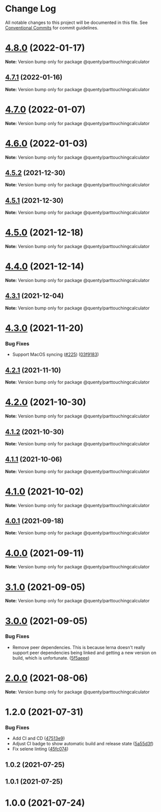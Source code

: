 # Change Log

All notable changes to this project will be documented in this file.
See [Conventional Commits](https://conventionalcommits.org) for commit guidelines.

# [4.8.0](https://github.com/Quenty/NevermoreEngine/compare/@quenty/parttouchingcalculator@4.7.1...@quenty/parttouchingcalculator@4.8.0) (2022-01-17)

**Note:** Version bump only for package @quenty/parttouchingcalculator





## [4.7.1](https://github.com/Quenty/NevermoreEngine/compare/@quenty/parttouchingcalculator@4.7.0...@quenty/parttouchingcalculator@4.7.1) (2022-01-16)

**Note:** Version bump only for package @quenty/parttouchingcalculator





# [4.7.0](https://github.com/Quenty/NevermoreEngine/compare/@quenty/parttouchingcalculator@4.6.0...@quenty/parttouchingcalculator@4.7.0) (2022-01-07)

**Note:** Version bump only for package @quenty/parttouchingcalculator





# [4.6.0](https://github.com/Quenty/NevermoreEngine/compare/@quenty/parttouchingcalculator@4.5.2...@quenty/parttouchingcalculator@4.6.0) (2022-01-03)

**Note:** Version bump only for package @quenty/parttouchingcalculator





## [4.5.2](https://github.com/Quenty/NevermoreEngine/compare/@quenty/parttouchingcalculator@4.5.1...@quenty/parttouchingcalculator@4.5.2) (2021-12-30)

**Note:** Version bump only for package @quenty/parttouchingcalculator





## [4.5.1](https://github.com/Quenty/NevermoreEngine/compare/@quenty/parttouchingcalculator@4.5.0...@quenty/parttouchingcalculator@4.5.1) (2021-12-30)

**Note:** Version bump only for package @quenty/parttouchingcalculator





# [4.5.0](https://github.com/Quenty/NevermoreEngine/compare/@quenty/parttouchingcalculator@4.4.0...@quenty/parttouchingcalculator@4.5.0) (2021-12-18)

**Note:** Version bump only for package @quenty/parttouchingcalculator





# [4.4.0](https://github.com/Quenty/NevermoreEngine/compare/@quenty/parttouchingcalculator@4.3.1...@quenty/parttouchingcalculator@4.4.0) (2021-12-14)

**Note:** Version bump only for package @quenty/parttouchingcalculator





## [4.3.1](https://github.com/Quenty/NevermoreEngine/compare/@quenty/parttouchingcalculator@4.3.0...@quenty/parttouchingcalculator@4.3.1) (2021-12-04)

**Note:** Version bump only for package @quenty/parttouchingcalculator





# [4.3.0](https://github.com/Quenty/NevermoreEngine/compare/@quenty/parttouchingcalculator@4.2.1...@quenty/parttouchingcalculator@4.3.0) (2021-11-20)


### Bug Fixes

* Support MacOS syncing ([#225](https://github.com/Quenty/NevermoreEngine/issues/225)) ([03f9183](https://github.com/Quenty/NevermoreEngine/commit/03f918392c6a5bdd33f8a17c38de371d1e06c67a))





## [4.2.1](https://github.com/Quenty/NevermoreEngine/compare/@quenty/parttouchingcalculator@4.2.0...@quenty/parttouchingcalculator@4.2.1) (2021-11-10)

**Note:** Version bump only for package @quenty/parttouchingcalculator





# [4.2.0](https://github.com/Quenty/NevermoreEngine/compare/@quenty/parttouchingcalculator@4.1.2...@quenty/parttouchingcalculator@4.2.0) (2021-10-30)

**Note:** Version bump only for package @quenty/parttouchingcalculator





## [4.1.2](https://github.com/Quenty/NevermoreEngine/compare/@quenty/parttouchingcalculator@4.1.1...@quenty/parttouchingcalculator@4.1.2) (2021-10-30)

**Note:** Version bump only for package @quenty/parttouchingcalculator





## [4.1.1](https://github.com/Quenty/NevermoreEngine/compare/@quenty/parttouchingcalculator@4.1.0...@quenty/parttouchingcalculator@4.1.1) (2021-10-06)

**Note:** Version bump only for package @quenty/parttouchingcalculator





# [4.1.0](https://github.com/Quenty/NevermoreEngine/compare/@quenty/parttouchingcalculator@4.0.1...@quenty/parttouchingcalculator@4.1.0) (2021-10-02)

**Note:** Version bump only for package @quenty/parttouchingcalculator





## [4.0.1](https://github.com/Quenty/NevermoreEngine/compare/@quenty/parttouchingcalculator@4.0.0...@quenty/parttouchingcalculator@4.0.1) (2021-09-18)

**Note:** Version bump only for package @quenty/parttouchingcalculator





# [4.0.0](https://github.com/Quenty/NevermoreEngine/compare/@quenty/parttouchingcalculator@3.1.0...@quenty/parttouchingcalculator@4.0.0) (2021-09-11)

**Note:** Version bump only for package @quenty/parttouchingcalculator





# [3.1.0](https://github.com/Quenty/NevermoreEngine/compare/@quenty/parttouchingcalculator@3.0.0...@quenty/parttouchingcalculator@3.1.0) (2021-09-05)

**Note:** Version bump only for package @quenty/parttouchingcalculator





# [3.0.0](https://github.com/Quenty/NevermoreEngine/compare/@quenty/parttouchingcalculator@2.0.0...@quenty/parttouchingcalculator@3.0.0) (2021-09-05)


### Bug Fixes

* Remove peer dependencies. This is because lerna doesn't really support peer dependencies being linked and getting a new version on build, which is unfortunate. ([5f5aeee](https://github.com/Quenty/NevermoreEngine/commit/5f5aeeea8de9975435309e53679f0ef7064f9dd0))





# [2.0.0](https://github.com/Quenty/NevermoreEngine/compare/@quenty/parttouchingcalculator@1.2.0...@quenty/parttouchingcalculator@2.0.0) (2021-08-06)

**Note:** Version bump only for package @quenty/parttouchingcalculator





# 1.2.0 (2021-07-31)


### Bug Fixes

* Add CI and CD ([47513e9](https://github.com/Quenty/NevermoreEngine/commit/47513e9b568162707534af132396dd8756947dd3))
* Adjust CI badge to show automatic build and release state ([5a55d3f](https://github.com/Quenty/NevermoreEngine/commit/5a55d3f19bf8d66a760d67da9b56ed47fab74656))
* Fix selene linting ([45fc074](https://github.com/Quenty/NevermoreEngine/commit/45fc07489ee59127ac6582689f19a0e87c1e5b5a))



## 1.0.2 (2021-07-25)



## 1.0.1 (2021-07-25)



# 1.0.0 (2021-07-24)
